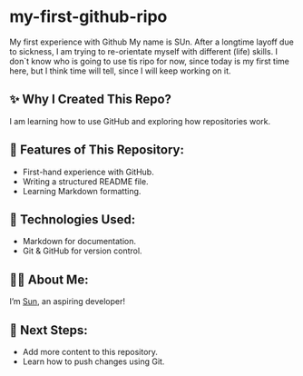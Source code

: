 # my-first-github-ripo
My first experience with Github
My name is SUn. After a longtime layoff due to sickness, I am trying to re-orientate myself with different (life) skills.
I don`t know who is going to use tis ripo for now, since today is my first time here, but I think time will tell, since I will keep working on it.
## ✨ Why I Created This Repo?
I am learning how to use GitHub and exploring how repositories work.

## 📌 Features of This Repository:
- First-hand experience with GitHub.
- Writing a structured README file.
- Learning Markdown formatting.

## 🔧 Technologies Used:
- Markdown for documentation.
- Git & GitHub for version control.

## 👨‍💻 About Me:
I’m [Sun](https://github.com/SYinka), an aspiring developer!

## 🎯 Next Steps:
- Add more content to this repository.
- Learn how to push changes using Git.
